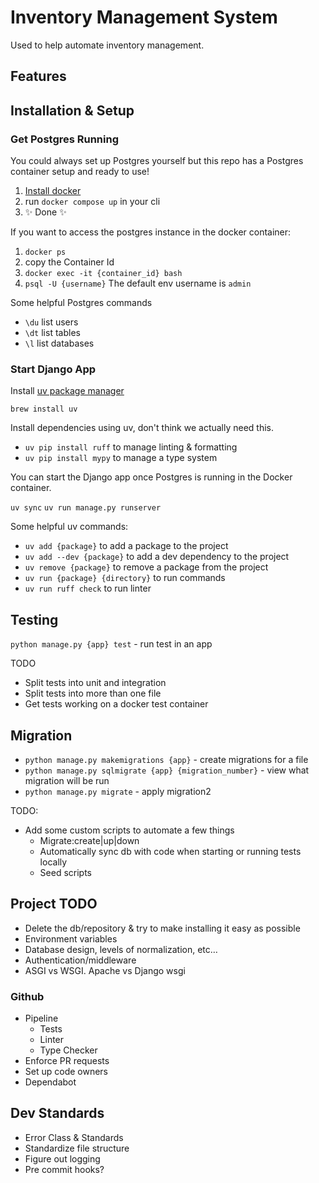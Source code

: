 # Inventory Management System

Used to help automate inventory management.

## Features

## Installation & Setup

### Get Postgres Running

You could always set up Postgres yourself but this repo has a Postgres container setup and ready to use!

1. [Install docker](<[url](https://docs.docker.com/get-started/get-docker/)>)
2. run `docker compose up` in your cli
3. ✨ Done ✨

If you want to access the postgres instance in the docker container:

1. `docker ps`
2. copy the Container Id
3. `docker exec -it {container_id} bash`
4. `psql -U {username}` The default env username is `admin`

Some helpful Postgres commands

- `\du` list users
- `\dt` list tables
- `\l` list databases

### Start Django App

Install [uv package manager](https://docs.astral.sh/uv/)

`brew install uv`

Install dependencies using uv, don't think we actually need this.

- `uv pip install ruff` to manage linting & formatting
- `uv pip install mypy` to manage a type system

You can start the Django app once Postgres is running in the Docker container.

`uv sync`
`uv run manage.py runserver`

Some helpful uv commands:

- `uv add {package}` to add a package to the project
- `uv add --dev {package}` to add a dev dependency to the project
- `uv remove {package}` to remove a package from the project
- `uv run {package} {directory}` to run commands
- `uv run ruff check` to run linter

## Testing

`python manage.py {app} test` - run test in an app

TODO

- Split tests into unit and integration
- Split tests into more than one file
- Get tests working on a docker test container

## Migration

- `python manage.py makemigrations {app}` - create migrations for a file
- `python manage.py sqlmigrate {app} {migration_number}` - view what migration will be run
- `python manage.py migrate` - apply migration2

TODO:

- Add some custom scripts to automate a few things
  - Migrate:create|up|down
  - Automatically sync db with code when starting or running tests locally
  - Seed scripts

## Project TODO

- Delete the db/repository & try to make installing it easy as possible
- Environment variables
- Database design, levels of normalization, etc…
- Authentication/middleware
- ASGI vs WSGI. Apache vs Django wsgi

### Github

- Pipeline
  - Tests
  - Linter
  - Type Checker
- Enforce PR requests
- Set up code owners
- Dependabot

## Dev Standards

- Error Class & Standards
- Standardize file structure
- Figure out logging
- Pre commit hooks?

